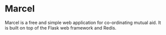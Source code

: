 # Marcel

Marcel is a free and simple web application for co-ordinating mutual aid. It is
built on top of the Flask web framework and Redis.
